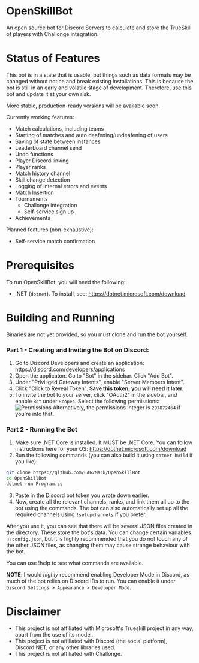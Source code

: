# OpenSkillBot
An open source bot for Discord Servers to calculate and store the TrueSkill of players with Challonge integration.

# Status of Features
This bot is in a state that is usable, but things such as data formats may be changed without notice and break existing installations. This is because the bot is still in an early and volatile stage of development. Therefore, use this bot and update it at your own risk.

More stable, production-ready versions will be available soon.

Currently working features:
* Match calculations, including teams
* Starting of matches and auto deafening/undeafening of users
* Saving of state between instances
* Leaderboard channel send
* Undo functions
* Player Discord linking
* Player ranks
* Match history channel
* Skill change detection
* Logging of internal errors and events
* Match Insertion
* Tournaments
  * Challonge integration
  * Self-service sign up
* Achievements

Planned features (non-exhaustive):
* Self-service match confirmation

# Prerequisites
To run OpenSkillBot, you will need the following:
* .NET (`dotnet`). To install, see: https://dotnet.microsoft.com/download
 
# Building and Running
Binaries are not yet provided, so you must clone and run the bot yourself.
### Part 1 - Creating and Inviting the Bot on Discord:
1. Go to Discord Developers and create an application: https://discord.com/developers/applications
2. Open the applicaton. Go to "Bot" in the sidebar. Click "Add Bot".
3. Under "Priviliged Gateway Intents", enable "Server Members Intent".
4. Click "Click to Reveal Token". **Save this token; you will need it later.**
5. To invite the bot to your server, click "OAuth2" in the sidebar, and enable `Bot` under `Scopes`. Select the following permissions:
![Permissions](https://i.imgur.com/KZwNSdN.png) Alternatively, the permissions integer is `297872464` if you're into that.
### Part 2 - Running the Bot
1. Make sure .NET Core is installed. It MUST be .NET Core. You can follow instructions here for your OS: https://dotnet.microsoft.com/download
2. Run the following commands (you can also build it using `dotnet build` if you like):
```bash
git clone https://github.com/CAG2Mark/OpenSkillBot
cd OpenSkillBot
dotnet run Program.cs
```
3. Paste in the Discord bot token you wrote down earlier.
4. Now, create all the relevant channels, ranks, and link them all up to the bot using the commands. The bot can also automatically set up all the required channels using `!setupchannels` if you prefer. 

After you use it, you can see that there will be several JSON files created in the directory. These store the bot's data. You can change certain variables in `config.json`, but it is highly recommended that you do not touch any of the other JSON files, as changing them may cause strange behaviour with the bot.

You can use !help to see what commands are available.

**NOTE**: I would *highly* recommend enabling Developer Mode in Discord, as much of the bot relies on Discord IDs to run. You can enable it under `Discord Settings > Appearance > Developer Mode`.
 
# Disclaimer

* This project is not affiliated with Microsoft's Trueskill project in any way, apart from the use of its model.
* This project is not affiliated with Discord (the social platform), Discord.NET, or any other libraries used.
* This project is not affiliated with Challonge.
